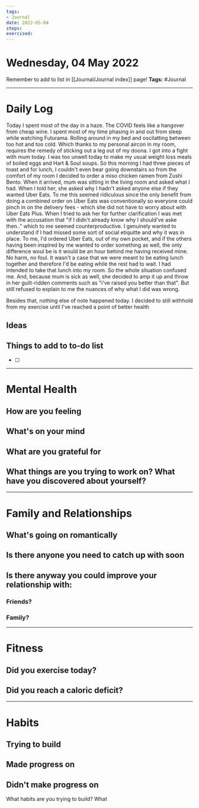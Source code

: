 ```yaml
---
tags: 
- Journal
date: 2022-05-04
steps:
exercised:
---
```

# Wednesday, 04 May 2022

Remember to add to list in [[Journal/Journal index]] page!
**Tags:** #Journal 

---
# Daily Log
Today I spent most of the day in a haze. The COVID feels like a hangover from cheap wine. I spent most of my time phasing in and out from sleep while watching Futurama. Rolling around in my bed and oscilatting between too hot and too cold. Which thanks to my personal aircon in my room, requires the remedy of sticking out a leg out of my doona. I got into a fight with mum today. I was too unwell today to make my usual weight loss meals of boiled eggs and Hart & Soul soups. So this morning I had three pieces of toast and for lunch, I couldn't even bear going downstairs so from the comfort of my room I decided to order a miso chicken ramen from Zushi Bento. When it arrived, mum was sitting in the living room and asked what I had. When I told her, she asked why I hadn't asked anyone else if they wanted Uber Eats. To me this seemed ridiculous since the only benefit from doing a combined order on Uber Eats was conventionally so everyone could pinch in on the delivery fees - which she did not have to worry about with Uber Eats Plus. When I tried to ask her for further clarification I was met with the accusation that "if I didn't already know why I should've aske then.." which to me seemed counterproductive. I genuinely wanted to understand if I had missed some sort of social etiquitte and why it was in place. To me, I'd ordered Uber Eats, out of my own pocket, and if the others having been inspired by me wanted to order something as well, the only difference woul be is it would be an hour behind me having received mine. No harm, no foul. It wasn't a case that we were meant to be eating lunch together and therefore I'd be eating while the rest had to wait. I had intended to take that lunch into my room. So the whole situation confused me. And, because mum is sick as well, she decided to amp it up and throw in her guilt-ridden comments such as "i've raised you better than that". But still refused to explain to me the nuances of why what I did was wrong. 

Besides that, nothing else of note happened today. I decided to still withhold from my exercise until I've reached a point of better health

## Ideas 

## Things to add to to-do list
- [ ] 

---
# Mental Health
## How are you feeling

## What's on your mind

## What are you grateful for

## What things are you trying to work on? What have you discovered about yourself?

---
# Family and Relationships

## What's going on romantically

## Is there anyone you need to catch up with soon

## Is there anyway you could improve your relationship with:
### Friends?

### Family?


---
# Fitness
## Did you exercise today?

## Did you reach a caloric deficit?

---
# Habits
## Trying to build

## Made progress on

## Didn't make progress on
What habits are you trying to build? What


